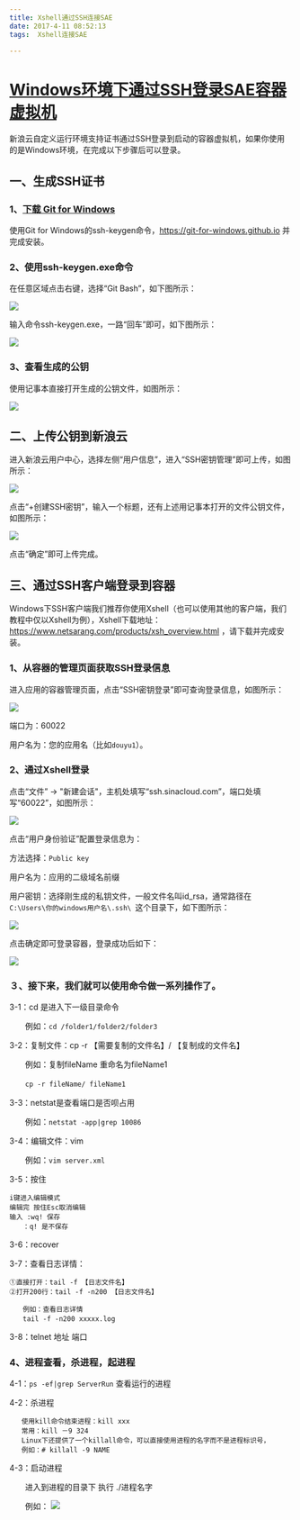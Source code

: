 ```yaml
---
title: Xshell通过SSH连接SAE
date: 2017-4-11 08:52:13
tags:  Xshell连接SAE

---
```


# [Windows环境下通过SSH登录SAE容器虚拟机](http://www.sinacloud.com/home/index/faq_detail/doc_id/173.html) 

新浪云自定义运行环境支持证书通过SSH登录到启动的容器虚拟机，如果你使用的是Windows环境，在完成以下步骤后可以登录。

## 一、生成SSH证书 

### 1、[下载 Git for Windows](https://git-for-windows.github.io/)

使用Git for Windows的ssh-keygen命令，https://git-for-windows.github.io 并完成安装。

### 2、使用ssh-keygen.exe命令

<!--more-->

在任意区域点击右键，选择“Git Bash”，如下图所示：

![](http://www-faq.stor.sinaapp.com/ea577b4172b22d74cb1a.png)

输入命令ssh-keygen.exe，一路“回车”即可，如下图所示：

![](http://www-faq.stor.sinaapp.com/8922d53c882c9714c469.png)

### 3、查看生成的公钥

使用记事本直接打开生成的公钥文件，如图所示：

![](http://www-faq.stor.sinaapp.com/7a07ddc89af64a3b97ef.png)

## 二、上传公钥到新浪云

进入新浪云用户中心，选择左侧“用户信息”，进入“SSH密钥管理”即可上传，如图所示：

![](http://www-faq.stor.sinaapp.com/c19ce60d3a071b0628ec.png)

点击“+创建SSH密钥”，输入一个标题，还有上述用记事本打开的文件公钥文件，如图所示：

![](http://www-faq.stor.sinaapp.com/6a2e19ce2ab11f71ec8b.png)

点击“确定”即可上传完成。

## 三、通过SSH客户端登录到容器

Windows下SSH客户端我们推荐你使用Xshell（也可以使用其他的客户端，我们教程中仅以Xshell为例），Xshell下载地址：https://www.netsarang.com/products/xsh_overview.html ，请下载并完成安装。
### 1、从容器的管理页面获取SSH登录信息

进入应用的容器管理页面，点击“SSH密钥登录”即可查询登录信息，如图所示：

![](http://www-faq.stor.sinaapp.com/98d42312ddbe7d976c59.png)

端口为：60022

用户名为：您的应用名（比如`douyu1`）。

### 2、通过Xshell登录

点击“文件” -> "新建会话"，主机处填写“ssh.sinacloud.com”，端口处填写“60022”，如图所示：

![](http://www-faq.stor.sinaapp.com/b889c6753d43bfc97eb4.png)

点击“用户身份验证”配置登录信息为：

方法选择：`Public key`

用户名为：应用的二级域名前缀

用户密钥：选择刚生成的私钥文件，一般文件名叫id_rsa，通常路径在 `C:\Users\你的windows用户名\.ssh\ `这个目录下，如下图所示：

![](http://www-faq.stor.sinaapp.com/82be13e65669c9f70615.png)

点击确定即可登录容器，登录成功后如下：

![](http://www-faq.stor.sinaapp.com/d862ace41f74d4085751.png)


### ３、接下来，我们就可以使用命令做一系列操作了。

3-1：cd 是进入下一级目录命令

　　例如：`cd /folder1/folder2/folder3`

 3-2：复制文件：cp -r 【需要复制的文件名】/ 【复制成的文件名】

　　例如：复制fileName 重命名为fileName1

　　`cp -r fileName/ fileName1`

 3-3：netstat是查看端口是否呗占用

　　例如：`netstat -app|grep 10086`

 3-4：编辑文件：vim

　　例如：`vim server.xml`

 3-5：按住 

	i键进入编辑模式
	编辑完 按住Esc取消编辑
	输入 :wq! 保存
	　　：q! 是不保存

 3-6：recover

 3-7：查看日志详情：

	①直接打开：tail -f 【日志文件名】
	②打开200行：tail -f -n200 【日志文件名】
	
	　　例如：查看日志详情
	　　tail -f -n200 xxxxx.log

 3-8：telnet 地址 端口

### 4、进程查看，杀进程，起进程

 4-1：`ps -ef|grep ServerRun`   查看运行的进程

 4-2：杀进程
	
	   使用kill命令结束进程：kill xxx
	   常用：kill －9 324
	   Linux下还提供了一个killall命令，可以直接使用进程的名字而不是进程标识号，
	   例如：# killall -9 NAME

 4-3：启动进程

　　进入到进程的目录下 执行 ./进程名字

　　例如：
	![](http://images2015.cnblogs.com/blog/1018407/201704/1018407-20170406102011003-2130686863.png)